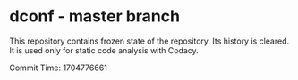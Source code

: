 # dconf - master branch

This repository contains frozen state of the repository.
Its history is cleared. It is used only for static code
analysis with Codacy.

Commit Time: 1704776661